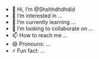 - 👋 Hi, I’m @Shshhdhdhdid
- 👀 I’m interested in ...
- 🌱 I’m currently learning ...
- 💞️ I’m looking to collaborate on ...
- 📫 How to reach me ...
- 😄 Pronouns: ...
- ⚡ Fun fact: ...

<!---
Shshhdhdhdid/Shshhdhdhdid is a ✨ special ✨ repository because its `README.md` (this file) appears on your GitHub profile.
You can click the Preview link to take a look at your changes.
--->
